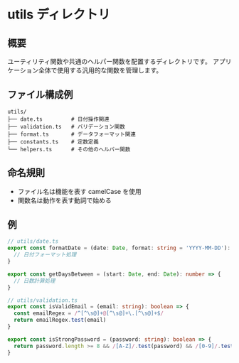 # utils ディレクトリ

## 概要
ユーティリティ関数や共通のヘルパー関数を配置するディレクトリです。
アプリケーション全体で使用する汎用的な関数を管理します。

## ファイル構成例
```
utils/
├── date.ts         # 日付操作関連
├── validation.ts   # バリデーション関数
├── format.ts       # データフォーマット関連
├── constants.ts    # 定数定義
└── helpers.ts      # その他のヘルパー関数
```

## 命名規則
- ファイル名は機能を表す camelCase を使用
- 関数名は動作を表す動詞で始める

## 例
```typescript
// utils/date.ts
export const formatDate = (date: Date, format: string = 'YYYY-MM-DD'): string => {
  // 日付フォーマット処理
}

export const getDaysBetween = (start: Date, end: Date): number => {
  // 日数計算処理
}

// utils/validation.ts
export const isValidEmail = (email: string): boolean => {
  const emailRegex = /^[^\s@]+@[^\s@]+\.[^\s@]+$/
  return emailRegex.test(email)
}

export const isStrongPassword = (password: string): boolean => {
  return password.length >= 8 && /[A-Z]/.test(password) && /[0-9]/.test(password)
}
```